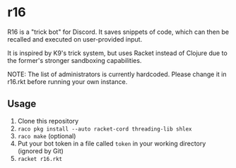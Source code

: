 # r16

R16 is a "trick bot" for Discord. It saves snippets of code, which can then be recalled and executed on user-provided input.

It is inspired by K9's trick system, but uses Racket instead of Clojure due to the former's stronger sandboxing capabilities.

NOTE: The list of administrators is currently hardcoded. Please change it in r16.rkt before running your own instance.

## Usage
1. Clone this repository
2. `raco pkg install --auto racket-cord threading-lib shlex`
3. `raco make` (optional)
4. Put your bot token in a file called `token` in your working directory (ignored by Git)
5. `racket r16.rkt`
